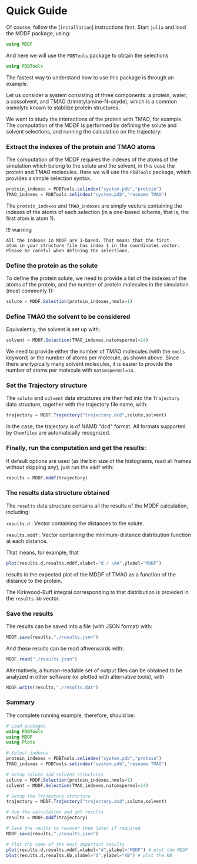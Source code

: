 
# Quick Guide

Of course, follow the [`installation`] instructions first. Start `julia` and
load the MDDF package, using:

```julia
using MDDF
```
And here we will use the `PDBTools` package to obtain the selections
```julia
using PDBTools
```

The fastest way to understand how to use this package is through an
example.  

Let us consider a system consisting of three components: a protein,
water, a cossolvent, and TMAO (trimetylamine-N-oxyde), which is a common
osmolyte known to stabilize protein structures.  

We want to study the interactions of the protein with TMAO, for example.
The computation of the MDDF is performed by defining the solute and
solvent selections, and running the calculation on the trajectory:

### Extract the indexes of the protein and TMAO atoms

The computation of the MDDF requires the indexes of the atoms of the
simulation which belong to the solute and the solvent, in this case the
protein and TMAO molecules. Here we will use the `PDBTools` package,
which provides a simple selection syntax.
```julia
protein_indexes = PDBTools.selindex("system.pdb","protein")
TMAO_indexes = PDBTools.selindex("system.pdb","resname TMAO")
```
The `protein_indexes` and `TMAO_indexes` are simply vectors containing
the indexes of the atoms of each selection (in a one-based scheme, that
is, the first atom is atom 1). 

!!! warning
    
    All the indexes in MDDF are 1-based. That means that the first
    atom in your structure file has index 1 in the coordinates vector.
    Please be careful when defining the selections.

### Define the protein as the solute

To define the protein solute, we need to provide a list of the indexes of the
atoms of the protein, and the number of protein molecules in the
simulation (most commonly 1):

```julia
solute = MDDF.Selection(protein_indexes,nmols=1)
```

### Define TMAO the solvent to be considered

Equivalently, the solvent is set up with:
```julia
solvent = MDDF.Selection(TMAO_indexes,natomspermol=14)
```
We need to provide either the number of TMAO molecules (with the `nmols`
keyword) or the number of atoms per molecule, as shown above. Since
there are typically many solvent molecules, it is easier to provide the
number of atoms per molecule with `natomspermol=14`. 

### Set the Trajectory structure

The `solute` and `solvent` data structures are then fed into the
`Trajectory` data structure, together with the trajectory file name,
with:
```julia
trajectory = MDDF.Trajectory("trajectory.dcd",solute,solvent)
```
In the case, the trajectory is of NAMD "dcd" format. All formats
supported by `Chemfiles` are automatically recognized. 

### Finally, run the computation and get the results:

If default options are used (as the bin size of the histograms, read all
frames without skipping any), just run the `mddf` with:
```julia
results = MDDF.mddf(trajectory)
```

### The results data structure obtained

The `results` data structure contains all the results of the MDDF
calculation, including:

`results.d` : Vector containing the distances to the solute. 

`results.mddf` : Vector containing the minimum-distance distribution
function at each distance.

That means, for example, that 
```julia
plot(results.d,results.mddf,xlabel="d / \AA",ylabel="MDDF") 
```
results in the expected plot of the MDDF of TMAO as a function of the
distance to the protein.

The Kirkwood-Buff integral corresponding to that distribution is
provided in the `results.kb` vector.  

### Save the results

The results can be saved into a file (with JSON format) with:
```julia
MDDF.save(results,"./results.json")
```
And these results can be read aftwerwards with:
```julia
MDDF.read("./results.json")
```
Alternatively, a human-readable set of output files can be obtained to
be analyzed in other software (or plotted with alternative tools), with
```julia
MDDF.write(results,"./results.dat")
```

### Summary

The complete running example, therefore, should be:

```julia
# Load packages
using PDBTools
using MDDF 
using Plots

# Select indexes
protein_indexes = PDBTools.selindex("system.pdb","protein")
TMAO_indexes = PDBTools.selindex("system.pdb","resname TMAO")

# Setup solute and solvent structures
solute = MDDF.Selection(protein_indexes,nmols=1)
solvent = MDDF.Selection(TMAO_indexes,natomspermol=14)

# Setup the Trajectory structure
trajectory = MDDF.Trajectory("trajectory.dcd",solute,solvent)

# Run the calculation and get results
results = MDDF.mddf(trajectory)

# Save the reults to recover them later if required
MDDF.save(results,"./results.json")

# Plot the some of the most important results 
plot(results.d,results.mddf,xlabel="d",ylabel="MDDF") # plot the MDDF
plot(results.d,results.kb,xlabel="d",ylabel="KB") # plot the KB 
```









